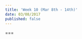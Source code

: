 ```yaml
---
title: 'Week 10 (Mar 8th - 14th)'
date: 03/08/2017
published: false
---
```


<!--- Your weekly summary content goes below here -->

<!--- Your weekly summary content goes above here -->

===

<!--- Your weekly materials content goes below here -->
